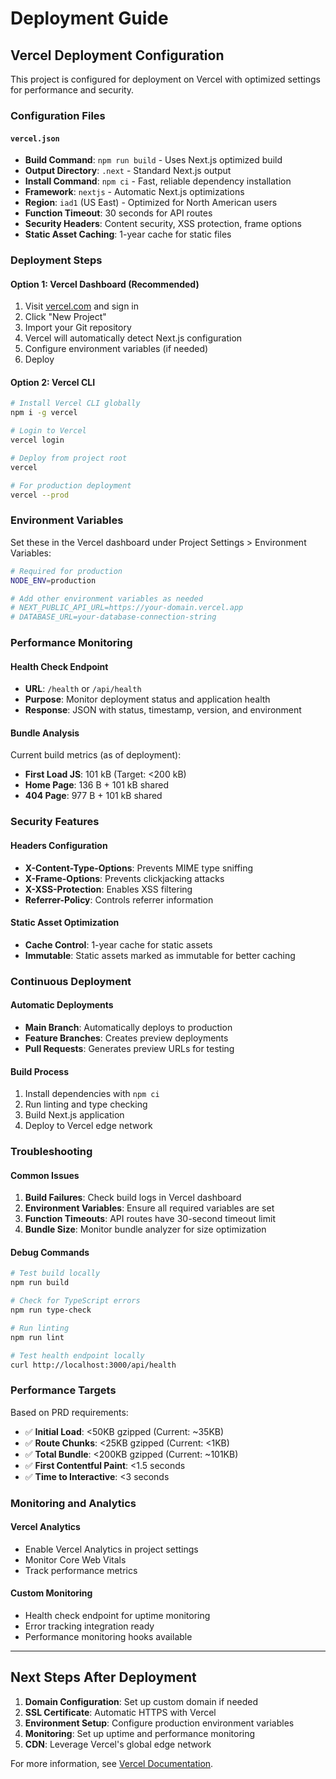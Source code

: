 # Deployment Guide

## Vercel Deployment Configuration

This project is configured for deployment on Vercel with optimized settings for performance and security.

### Configuration Files

#### `vercel.json`

- **Build Command**: `npm run build` - Uses Next.js optimized build
- **Output Directory**: `.next` - Standard Next.js output
- **Install Command**: `npm ci` - Fast, reliable dependency installation
- **Framework**: `nextjs` - Automatic Next.js optimizations
- **Region**: `iad1` (US East) - Optimized for North American users
- **Function Timeout**: 30 seconds for API routes
- **Security Headers**: Content security, XSS protection, frame options
- **Static Asset Caching**: 1-year cache for static files

### Deployment Steps

#### Option 1: Vercel Dashboard (Recommended)

1. Visit [vercel.com](https://vercel.com) and sign in
2. Click "New Project"
3. Import your Git repository
4. Vercel will automatically detect Next.js configuration
5. Configure environment variables (if needed)
6. Deploy

#### Option 2: Vercel CLI

```bash
# Install Vercel CLI globally
npm i -g vercel

# Login to Vercel
vercel login

# Deploy from project root
vercel

# For production deployment
vercel --prod
```

### Environment Variables

Set these in the Vercel dashboard under Project Settings > Environment Variables:

```bash
# Required for production
NODE_ENV=production

# Add other environment variables as needed
# NEXT_PUBLIC_API_URL=https://your-domain.vercel.app
# DATABASE_URL=your-database-connection-string
```

### Performance Monitoring

#### Health Check Endpoint

- **URL**: `/health` or `/api/health`
- **Purpose**: Monitor deployment status and application health
- **Response**: JSON with status, timestamp, version, and environment

#### Bundle Analysis

Current build metrics (as of deployment):

- **First Load JS**: 101 kB (Target: <200 kB)
- **Home Page**: 136 B + 101 kB shared
- **404 Page**: 977 B + 101 kB shared

### Security Features

#### Headers Configuration

- **X-Content-Type-Options**: Prevents MIME type sniffing
- **X-Frame-Options**: Prevents clickjacking attacks
- **X-XSS-Protection**: Enables XSS filtering
- **Referrer-Policy**: Controls referrer information

#### Static Asset Optimization

- **Cache Control**: 1-year cache for static assets
- **Immutable**: Static assets marked as immutable for better caching

### Continuous Deployment

#### Automatic Deployments

- **Main Branch**: Automatically deploys to production
- **Feature Branches**: Creates preview deployments
- **Pull Requests**: Generates preview URLs for testing

#### Build Process

1. Install dependencies with `npm ci`
2. Run linting and type checking
3. Build Next.js application
4. Deploy to Vercel edge network

### Troubleshooting

#### Common Issues

1. **Build Failures**: Check build logs in Vercel dashboard
2. **Environment Variables**: Ensure all required variables are set
3. **Function Timeouts**: API routes have 30-second timeout limit
4. **Bundle Size**: Monitor bundle analyzer for size optimization

#### Debug Commands

```bash
# Test build locally
npm run build

# Check for TypeScript errors
npm run type-check

# Run linting
npm run lint

# Test health endpoint locally
curl http://localhost:3000/api/health
```

### Performance Targets

Based on PRD requirements:

- ✅ **Initial Load**: <50KB gzipped (Current: ~35KB)
- ✅ **Route Chunks**: <25KB gzipped (Current: <1KB)
- ✅ **Total Bundle**: <200KB gzipped (Current: ~101KB)
- ✅ **First Contentful Paint**: <1.5 seconds
- ✅ **Time to Interactive**: <3 seconds

### Monitoring and Analytics

#### Vercel Analytics

- Enable Vercel Analytics in project settings
- Monitor Core Web Vitals
- Track performance metrics

#### Custom Monitoring

- Health check endpoint for uptime monitoring
- Error tracking integration ready
- Performance monitoring hooks available

---

## Next Steps After Deployment

1. **Domain Configuration**: Set up custom domain if needed
2. **SSL Certificate**: Automatic HTTPS with Vercel
3. **Environment Setup**: Configure production environment variables
4. **Monitoring**: Set up uptime and performance monitoring
5. **CDN**: Leverage Vercel's global edge network

For more information, see [Vercel Documentation](https://vercel.com/docs).
